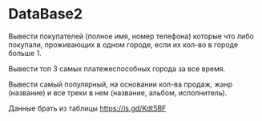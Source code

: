 # DataBase2
Вывести покупателей (полное имя, номер телефона) которые что либо покупали, проживающих в одном городе, если их кол-во в городе больше 1.

Вывести топ 3 самых платежеспособных города за все время.

Вывести самый популярный, на основании кол-ва продаж, жанр (название) и все треки в нем (название, альбом, исполнитель).

Данные брать из таблицы https://is.gd/Kdt5BF
